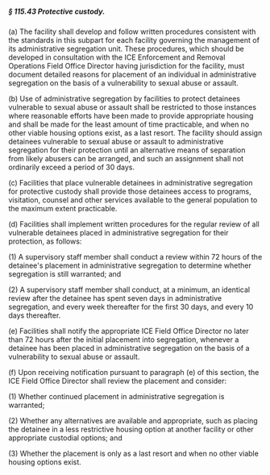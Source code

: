 ##### § 115.43 Protective custody. #####

(a) The facility shall develop and follow written procedures consistent with the standards in this subpart for each facility governing the management of its administrative segregation unit. These procedures, which should be developed in consultation with the ICE Enforcement and Removal Operations Field Office Director having jurisdiction for the facility, must document detailed reasons for placement of an individual in administrative segregation on the basis of a vulnerability to sexual abuse or assault.

(b) Use of administrative segregation by facilities to protect detainees vulnerable to sexual abuse or assault shall be restricted to those instances where reasonable efforts have been made to provide appropriate housing and shall be made for the least amount of time practicable, and when no other viable housing options exist, as a last resort. The facility should assign detainees vulnerable to sexual abuse or assault to administrative segregation for their protection until an alternative means of separation from likely abusers can be arranged, and such an assignment shall not ordinarily exceed a period of 30 days.

(c) Facilities that place vulnerable detainees in administrative segregation for protective custody shall provide those detainees access to programs, visitation, counsel and other services available to the general population to the maximum extent practicable.

(d) Facilities shall implement written procedures for the regular review of all vulnerable detainees placed in administrative segregation for their protection, as follows:

(1) A supervisory staff member shall conduct a review within 72 hours of the detainee's placement in administrative segregation to determine whether segregation is still warranted; and

(2) A supervisory staff member shall conduct, at a minimum, an identical review after the detainee has spent seven days in administrative segregation, and every week thereafter for the first 30 days, and every 10 days thereafter.

(e) Facilities shall notify the appropriate ICE Field Office Director no later than 72 hours after the initial placement into segregation, whenever a detainee has been placed in administrative segregation on the basis of a vulnerability to sexual abuse or assault.

(f) Upon receiving notification pursuant to paragraph (e) of this section, the ICE Field Office Director shall review the placement and consider:

(1) Whether continued placement in administrative segregation is warranted;

(2) Whether any alternatives are available and appropriate, such as placing the detainee in a less restrictive housing option at another facility or other appropriate custodial options; and

(3) Whether the placement is only as a last resort and when no other viable housing options exist.